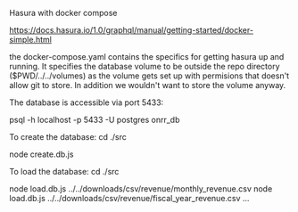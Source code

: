 Hasura with docker compose

https://docs.hasura.io/1.0/graphql/manual/getting-started/docker-simple.html

the docker-compose.yaml contains the specifics for getting hasura up and running.  It specifies the database volume to be outside the repo directory ($PWD/../../volumes) as the volume gets set up with permisions that doesn't allow git to store.  In addition we wouldn't want to store the volume anyway.

The database is accessible via port 5433:

psql -h localhost -p 5433 -U postgres onrr_db


To create the database:
cd ./src

node create.db.js

To load the database:
cd ./src

node load.db.js ../../downloads/csv/revenue/monthly_revenue.csv
node load.db.js ../../downloads/csv/revenue/fiscal_year_revenue.csv 
...

